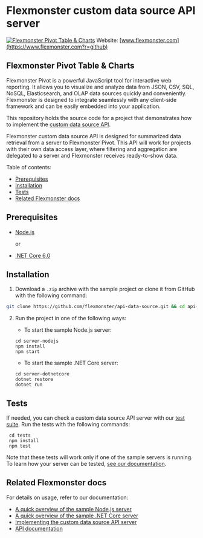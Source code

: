 # Flexmonster custom data source API server
[![Flexmonster Pivot Table & Charts](https://cdn.flexmonster.com/landing.png)](https://www.flexmonster.com?r=github)
Website: [www.flexmonster.com](https://www.flexmonster.com?r=github)

## Flexmonster Pivot Table & Charts

Flexmonster Pivot is a powerful JavaScript tool for interactive web reporting. It allows you to visualize and analyze data from JSON, CSV, SQL, NoSQL, Elasticsearch, and OLAP data sources quickly and conveniently. Flexmonster is designed to integrate seamlessly with any client-side framework and can be easily embedded into your application.

This repository holds the source code for a project that demonstrates how to implement the [custom data source API](https://www.flexmonster.com/doc/introduction-to-custom-data-source-api?r=github).

Flexmonster custom data source API is designed for summarized data retrieval from a server to Flexmonster Pivot.
This API will work for projects with their own data access layer, where filtering and aggregation are delegated to a server and Flexmonster receives ready-to-show data.

Table of contents:
  - [Prerequisites](#prerequisites)
  - [Installation](#installation)
  - [Tests](#tests)
  - [Related Flexmonster docs](#related-flexmonster-docs)

## Prerequisites

- [Node.js](https://nodejs.org/en/)

  or
- [.NET Core 6.0](https://dotnet.microsoft.com/en-us/download/dotnet/6.0)

## Installation

1. Download a `.zip` archive with the sample project or clone it from GitHub with the following command:

```bash
git clone https://github.com/flexmonster/api-data-source.git && cd api-data-source
```

2. Run the project in one of the following ways:
    
    - To start the sample Node.js server:

    ```
    cd server-nodejs
    npm install
    npm start
    ```

    - To start the sample .NET Core server:

    ```
    cd server-dotnetcore
    dotnet restore
    dotnet run
    ```

## Tests

If needed, you can check a custom data source API server with our [test suite](https://github.com/flexmonster/api-data-source/tree/master/tests). Run the tests with the following commands: 

   ```
    cd tests
    npm install
    npm test
   ```

Note that these tests will work only if one of the sample servers is running. To learn how your server can be tested, [see our documentation](https://www.flexmonster.com/doc/test-custom-data-source-api-server?r=github).

## Related Flexmonster docs

For details on usage, refer to our documentation:

- [A quick overview of the sample Node.js server](https://www.flexmonster.com/doc/pivot-table-with-node-js-server?r=github) 
- [A quick overview of the sample .NET Core server](https://www.flexmonster.com/doc/pivot-table-with-dot-net-core-server?r=github)
- [Implementing the custom data source API server](https://www.flexmonster.com/doc/implement-custom-data-source-api?r=github)
- [API documentation](https://www.flexmonster.com/api/all-requests?r=github)
